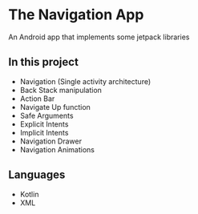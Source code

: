 # The Navigation App
An Android app that implements some jetpack libraries

## In this project

- Navigation (Single activity architecture)
- Back Stack manipulation
- Action Bar
- Navigate Up function
- Safe Arguments
- Explicit Intents
- Implicit Intents 
- Navigation Drawer
- Navigation Animations

## Languages
- Kotlin
- XML
